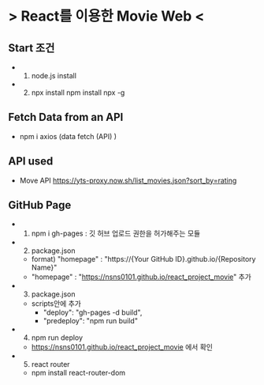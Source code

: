 # > React를 이용한 Movie Web <

## Start 조건
- 1. node.js install
- 2. npx install
    npm install npx -g

## Fetch Data from an API 
- npm i axios     (data fetch (API) )

## API used
- Move API 
    https://yts-proxy.now.sh/list_movies.json?sort_by=rating

## GitHub Page
- 1. npm i gh-pages     : 깃 허브 업로드 권한을 허가해주는 모듈
- 2. package.json
    - format) "homepage" : "https://{Your GitHub ID}.github.io/{Repository Name}"
    - "homepage" : "https://nsns0101.github.io/react_project_movie" 추가
- 3. package.json
    - scripts안에 추가
        - "deploy": "gh-pages -d build",
        - "predeploy": "npm run build" 

- 4. npm run deploy
    - https://nsns0101.github.io/react_project_movie 에서 확인


- 5. react router
    - npm install react-router-dom


